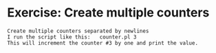 # Exercise: Create multiple counters

```
Create multiple counters separated by newlines
I run the script like this:   counter.pl 3
This will increment the counter #3 by one and print the value.
```


